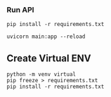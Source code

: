### Run API
```
pip install -r requirements.txt
```
```
uvicorn main:app --reload
```

## Create Virtual ENV
```
python -m venv virtual 
pip freeze > requirements.txt
pip install -r requirements.txt
```